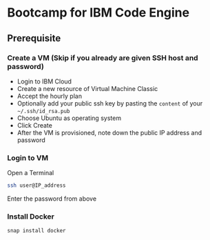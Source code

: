 # Bootcamp for IBM Code Engine
## Prerequisite
### Create a VM (Skip if you already are given SSH host and password)
 - Login to IBM Cloud
 - Create a new resource of Virtual Machine Classic
 - Accept the hourly plan
 - Optionally add your public ssh key by pasting the `content` of your `~/.ssh/id_rsa.pub`
 - Choose Ubuntu as operating system
 - Click Create
 - After the VM is provisioned, note down the public IP address and password
### Login to VM
Open a Terminal
```sh
ssh user@IP_address
```
Enter the password from above
### Install Docker
```sh
snap install docker
```
